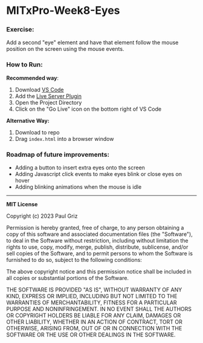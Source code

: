 # MITxPro-Week8-Eyes
### Exercise:

Add a second "eye" element and have that element follow the mouse position on the screen using the mouse events.

### How to Run:

**Recommended way**:

1. Download [VS Code](https://code.visualstudio.com/download)
2. Add the [Live Server Plugin](https://marketplace.visualstudio.com/items?itemName=ritwickdey.LiveServer)
3. Open the Project Directory
4. Click on the "Go Live" icon on the bottom right of VS Code

**Alternative Way:**

1. Download to repo
2. Drag `index.html` into a browser window

### Roadmap of future improvements:

- Adding a button to insert extra eyes onto the screen
- Adding Javascript click events to make eyes blink or close eyes on hover
- Adding blinking animations when the mouse is idle

---

**MIT License**

Copyright (c) 2023 Paul Griz

Permission is hereby granted, free of charge, to any person obtaining a copy of this software and associated documentation files (the "Software"), to deal in the Software without restriction, including without limitation the rights to use, copy, modify, merge, publish, distribute, sublicense, and/or sell copies of the Software, and to permit persons to whom the Software is furnished to do so, subject to the following conditions:

The above copyright notice and this permission notice shall be included in all copies or substantial portions of the Software.

THE SOFTWARE IS PROVIDED "AS IS", WITHOUT WARRANTY OF ANY KIND, EXPRESS OR IMPLIED, INCLUDING BUT NOT LIMITED TO THE WARRANTIES OF MERCHANTABILITY, FITNESS FOR A PARTICULAR PURPOSE AND NONINFRINGEMENT. IN NO EVENT SHALL THE AUTHORS OR COPYRIGHT HOLDERS BE LIABLE FOR ANY CLAIM, DAMAGES OR OTHER LIABILITY, WHETHER IN AN ACTION OF CONTRACT, TORT OR OTHERWISE, ARISING FROM, OUT OF OR IN CONNECTION WITH THE SOFTWARE OR THE USE OR OTHER DEALINGS IN THE SOFTWARE.

